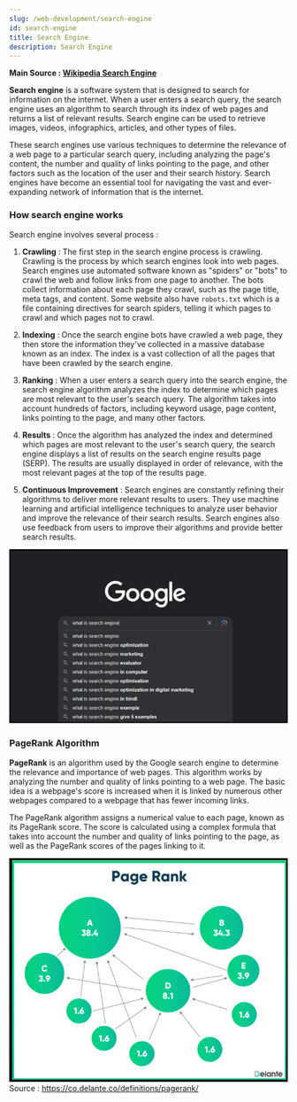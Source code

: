 ```yaml
---
slug: /web-development/search-engine
id: search-engine
title: Search Engine
description: Search Engine
---
```


**Main Source : [Wikipedia Search Engine](https://en.wikipedia.org/wiki/Search_engine)**

**Search engine** is a software system that is designed to search for information on the internet. When a user enters a search query, the search engine uses an algorithm to search through its index of web pages and returns a list of relevant results. Search engine can be used to retrieve images, videos, infographics, articles, and other types of files.

These search engines use various techniques to determine the relevance of a web page to a particular search query, including analyzing the page's content, the number and quality of links pointing to the page, and other factors such as the location of the user and their search history. Search engines have become an essential tool for navigating the vast and ever-expanding network of information that is the internet.

### How search engine works

Search engine involves several process :

1. **Crawling** : The first step in the search engine process is crawling. Crawling is the process by which search engines look into web pages. Search engines use automated software known as "spiders" or "bots" to crawl the web and follow links from one page to another. The bots collect information about each page they crawl, such as the page title, meta tags, and content. Some website also have `robots.txt` which is a file containing directives for search spiders, telling it which pages to crawl and which pages not to crawl.

2. **Indexing** : Once the search engine bots have crawled a web page, they then store the information they've collected in a massive database known as an index. The index is a vast collection of all the pages that have been crawled by the search engine.

3. **Ranking** : When a user enters a search query into the search engine, the search engine algorithm analyzes the index to determine which pages are most relevant to the user's search query. The algorithm takes into account hundreds of factors, including keyword usage, page content, links pointing to the page, and many other factors.

4. **Results** : Once the algorithm has analyzed the index and determined which pages are most relevant to the user's search query, the search engine displays a list of results on the search engine results page (SERP). The results are usually displayed in order of relevance, with the most relevant pages at the top of the results page.

5. **Continuous Improvement** : Search engines are constantly refining their algorithms to deliver more relevant results to users. They use machine learning and artificial intelligence techniques to analyze user behavior and improve the relevance of their search results. Search engines also use feedback from users to improve their algorithms and provide better search results.

![Google as search engine example](./search-engine-example.png)

### PageRank Algorithm

**PageRank** is an algorithm used by the Google search engine to determine the relevance and importance of web pages. This algorithm works by analyzing the number and quality of links pointing to a web page. The basic idea is a webpage's score is increased when it is linked by numerous other webpages compared to a webpage that has fewer incoming links.

The PageRank algorithm assigns a numerical value to each page, known as its PageRank score. The score is calculated using a complex formula that takes into account the number and quality of links pointing to the page, as well as the PageRank scores of the pages linking to it.

![Shows node that link to each other with the most link having the highest score](./page-rank.png)  
Source : https://co.delante.co/definitions/pagerank/
